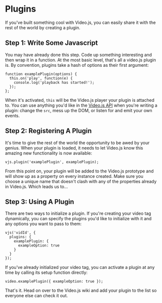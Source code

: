 # Plugins

If you've built something cool with Video.js, you can easily share it with the rest of the world by creating a plugin.

## Step 1: Write Some Javascript

You may have already done this step. Code up something interesting and then wrap it in a function. At the most basic level, that's all a video.js plugin is. By convention, plugins take a hash of options as their first argument:

    function examplePlugin(options) {
      this.on('play', function(e) {
        console.log('playback has started!');
      });
    };

When it's activated, `this` will be the Video.js player your plugin is attached to. You can use anything you'd like in the [Video.js API](api.md) when you're writing a plugin: change the `src`, mess up the DOM, or listen for and emit your own events.

## Step 2: Registering A Plugin

It's time to give the rest of the world the opportunity to be awed by your genius. When your plugin is loaded, it needs to let Video.js know this amazing new functionality is now available:

    vjs.plugin('examplePlugin', examplePlugin);

From this point on, your plugin will be added to the Video.js prototype and will show up as a property on every instance created. Make sure you choose a unique name that doesn't clash with any of the properties already in Video.js. Which leads us to...

## Step 3: Using A Plugin

There are two ways to initialize a plugin. If you're creating your video tag dynamically, you can specify the plugins you'd like to initialize with it and any options you want to pass to them:

    vjs('vidId', {
      plugins: {
        examplePlugin: {
          exampleOption: true
        }
      }
    });

If you've already initialized your video tag, you can activate a plugin at any time by calling its setup function directly:

    video.examplePlugin({ exampleOption: true });

That's it. Head on over to the Video.js wiki and add your plugin to the list so everyone else can check it out.
